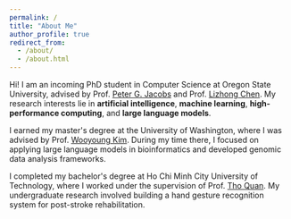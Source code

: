 ```yaml
---
permalink: /
title: "About Me"
author_profile: true
redirect_from:
  - /about/
  - /about.html
---
```


Hi! I am an incoming PhD student in Computer Science at Oregon State University, advised by Prof. [Peter G. Jacobs](https://engineering.oregonstate.edu/people/peter-g-jacobs) and Prof. [Lizhong Chen](https://web.engr.oregonstate.edu/~chenliz/). My research interests lie in **artificial intelligence**, **machine learning**, **high-performance computing**, and **large language models**.

I earned my master's degree at the University of Washington, where I was advised by Prof. [Wooyoung Kim](https://faculty.washington.edu/kimw6/). During my time there, I focused on applying large language models in bioinformatics and developed genomic data analysis frameworks.

I completed my bachelor's degree at Ho Chi Minh City University of Technology, where I worked under the supervision of Prof. [Tho Quan](https://www.cse.hcmut.edu.vn/qttho). My undergraduate research involved building a hand gesture recognition system for post-stroke rehabilitation.